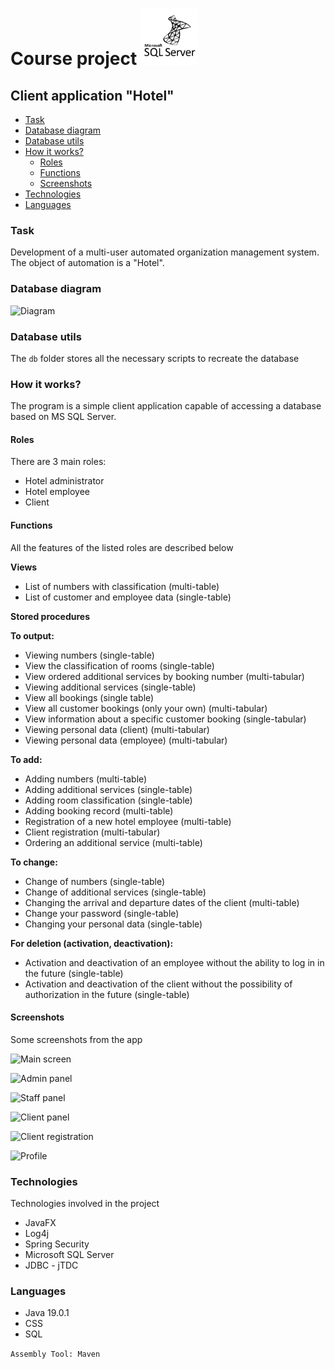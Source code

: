 # Course project <img src="https://github.com/devicons/devicon/blob/master/icons/microsoftsqlserver/microsoftsqlserver-plain-wordmark.svg" title="MS SQL" alt="MS SQL" width="90" height="90"/>

## Client application "Hotel"

- [Task](#Task)
- [Database diagram](#Database-diagram)
- [Database utils](#Database-utils)
- [How it works?](#How-it-works)
    - [Roles](#Roles)
    - [Functions](#Functions)
    - [Screenshots](#Screenshots)
- [Technologies](#Technologies)
- [Languages](#Languages)

### Task

Development of a multi-user automated organization management system. The object of automation is a "Hotel".

### Database diagram

![Diagram](https://user-images.githubusercontent.com/61206345/218069089-a4b49b73-6301-4acf-94d9-8c18a8f33d01.png)

### Database utils

The `db` folder stores all the necessary scripts to recreate the database

### How it works?

The program is a simple client application capable of accessing a database based on MS SQL Server.

#### Roles

There are 3 main roles:

- Hotel administrator
- Hotel employee
- Client

#### Functions

All the features of the listed roles are described below

**Views**

- List of numbers with classification (multi-table)
- List of customer and employee data (single-table)

**Stored procedures**

**To output:**

- Viewing numbers (single-table)
- View the classification of rooms (single-table)
- View ordered additional services by booking number (multi-tabular)
- Viewing additional services (single-table)
- View all bookings (single table)
- View all customer bookings (only your own) (multi-tabular)
- View information about a specific customer booking (single-tabular)
- Viewing personal data (client) (multi-tabular)
- Viewing personal data (employee) (multi-tabular)

**To add:**

- Adding numbers (multi-table)
- Adding additional services (single-table)
- Adding room classification (single-table)
- Adding booking record (multi-table)
- Registration of a new hotel employee (multi-table)
- Client registration (multi-tabular)
- Ordering an additional service (multi-table)

**To change:**

- Change of numbers (single-table)
- Change of additional services (single-table)
- Changing the arrival and departure dates of the client (multi-table)
- Change your password (single-table)
- Changing your personal data (single-table)

**For deletion (activation, deactivation):**

- Activation and deactivation of an employee without the ability to log in in the future (single-table)
- Activation and deactivation of the client without the possibility of authorization in the future (single-table)

#### Screenshots

Some screenshots from the app

![Main screen](https://github.com/sold666/hotel/assets/61206345/fdc89255-db2d-40b2-bd82-908d07d5b83f)

![Admin panel](https://github.com/sold666/hotel/assets/61206345/1288159f-69c8-4828-9418-daa26c54f1bf)

![Staff panel](https://github.com/sold666/hotel/assets/61206345/f411eb71-e08e-4ea1-af91-320fc1f2fee9)

![Client panel](https://github.com/sold666/hotel/assets/61206345/08e69e9d-4075-4f52-8d41-5a4bd8dfd10b)

![Client registration](https://github.com/sold666/hotel/assets/61206345/d4064f94-719c-48f0-8747-a19a2e0caa86)

![Profile](https://github.com/sold666/hotel/assets/61206345/0eb645c6-09ce-4905-91ff-4eee4a3b09e1)

### Technologies

Technologies involved in the project

- JavaFX
- Log4j
- Spring Security
- Microsoft SQL Server
- JDBC - jTDC

### Languages

- Java 19.0.1
- CSS
- SQL

`Assembly Tool: Maven`
